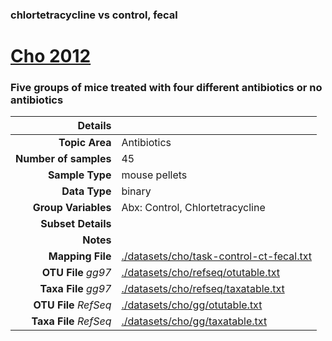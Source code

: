 ### chlortetracycline vs control, fecal
# [Cho 2012]( ../docs/cho.html )
### Five groups of mice treated with four different antibiotics or no antibiotics

| Details                   |                                                           |
| ------------------------: |-----------------------------------------------------------|
| **Topic Area**                | Antibiotics                                                |
| **Number of samples**         | 45                                         |
| **Sample Type**               | mouse pellets                                         |
| **Data Type**                 | binary                                           |
| **Group Variables**           | Abx: Control, Chlortetracycline                                          |
| **Subset Details**            |                                   |
| **Notes**                     |                                          |
| **Mapping File**              | [./datasets/cho/task-control-ct-fecal.txt]( ../datasets/cho/./datasets/cho/task-control-ct-fecal.txt)        |
| **OTU File** *gg97*           | [./datasets/cho/refseq/otutable.txt]( ../datasets/cho/./datasets/cho/refseq/otutable.txt)          |
| **Taxa File** *gg97*          | [./datasets/cho/refseq/taxatable.txt]( ../datasets/cho/./datasets/cho/refseq/taxatable.txt)        |
| **OTU File** *RefSeq*         | [./datasets/cho/gg/otutable.txt]( ../datasets/cho/./datasets/cho/gg/otutable.txt)  |
| **Taxa File** *RefSeq*        | [./datasets/cho/gg/taxatable.txt]( ../datasets/cho/./datasets/cho/gg/taxatable.txt)|